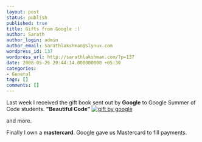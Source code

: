 ```yaml
---
layout: post
status: publish
published: true
title: Gifts from Google :)
author: Sarath
author_login: admin
author_email: sarathlakshman@slynux.com
wordpress_id: 137
wordpress_url: http://sarathlakshman.com/?p=137
date: 2008-05-26 20:44:14.000000000 +05:30
categories:
- General
tags: []
comments: []
---
```

Last week I received the gift book sent out by <strong>Google</strong> to Google Summer of Code students.
<strong>
"Beautiful Code"</strong>
<a href="http://www.flickr.com/photos/sarath_slynux/2572999381/"><img src="http://farm4.static.flickr.com/3067/2572999381_6ee261649e_m.jpg" alt="gift by google" /></a>

and more.


Finally I own a <strong>mastercard</strong>. Google gave us Mastercard to fill payments.
<img src="http://farm4.static.flickr.com/3059/2573821576_979ea23239_m.jpg" alt="" />
